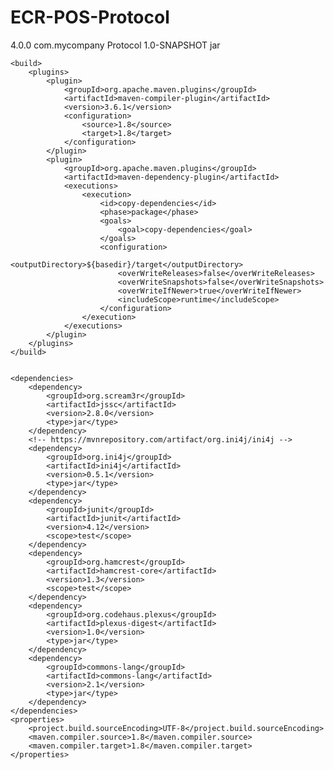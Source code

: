 # ECR-POS-Protocol


<?xml version="1.0" encoding="UTF-8"?>
<project xmlns="http://maven.apache.org/POM/4.0.0" xmlns:xsi="http://www.w3.org/2001/XMLSchema-instance" xsi:schemaLocation="http://maven.apache.org/POM/4.0.0 http://maven.apache.org/xsd/maven-4.0.0.xsd">
    <modelVersion>4.0.0</modelVersion>
    <groupId>com.mycompany</groupId>
    <artifactId>Protocol</artifactId>
    <version>1.0-SNAPSHOT</version>
    <packaging>jar</packaging>
    
    <build>
        <plugins>
            <plugin>
                <groupId>org.apache.maven.plugins</groupId>
                <artifactId>maven-compiler-plugin</artifactId>
                <version>3.6.1</version>
                <configuration>
                    <source>1.8</source>
                    <target>1.8</target>
                </configuration>
            </plugin>
            <plugin>
                <groupId>org.apache.maven.plugins</groupId>
                <artifactId>maven-dependency-plugin</artifactId>
                <executions>
                    <execution>
                        <id>copy-dependencies</id>
                        <phase>package</phase>
                        <goals>
                            <goal>copy-dependencies</goal>
                        </goals>
                        <configuration>
                            <outputDirectory>${basedir}/target</outputDirectory>
                            <overWriteReleases>false</overWriteReleases>
                            <overWriteSnapshots>false</overWriteSnapshots>
                            <overWriteIfNewer>true</overWriteIfNewer>
                            <includeScope>runtime</includeScope>
                        </configuration>
                    </execution>
                </executions>
            </plugin>
        </plugins>
    </build>

    
    <dependencies>
        <dependency>
            <groupId>org.scream3r</groupId>
            <artifactId>jssc</artifactId>
            <version>2.8.0</version>
            <type>jar</type>
        </dependency>
        <!-- https://mvnrepository.com/artifact/org.ini4j/ini4j -->
        <dependency>
            <groupId>org.ini4j</groupId>
            <artifactId>ini4j</artifactId>
            <version>0.5.1</version>
            <type>jar</type>
        </dependency>
        <dependency>
            <groupId>junit</groupId>
            <artifactId>junit</artifactId>
            <version>4.12</version>
            <scope>test</scope>
        </dependency>
        <dependency>
            <groupId>org.hamcrest</groupId>
            <artifactId>hamcrest-core</artifactId>
            <version>1.3</version>
            <scope>test</scope>
        </dependency>
        <dependency>
            <groupId>org.codehaus.plexus</groupId>
            <artifactId>plexus-digest</artifactId>
            <version>1.0</version>
            <type>jar</type>
        </dependency>
        <dependency>
            <groupId>commons-lang</groupId>
            <artifactId>commons-lang</artifactId>
            <version>2.1</version>
            <type>jar</type>
        </dependency>
    </dependencies>
    <properties>
        <project.build.sourceEncoding>UTF-8</project.build.sourceEncoding>
        <maven.compiler.source>1.8</maven.compiler.source>
        <maven.compiler.target>1.8</maven.compiler.target>
    </properties>
</project>
